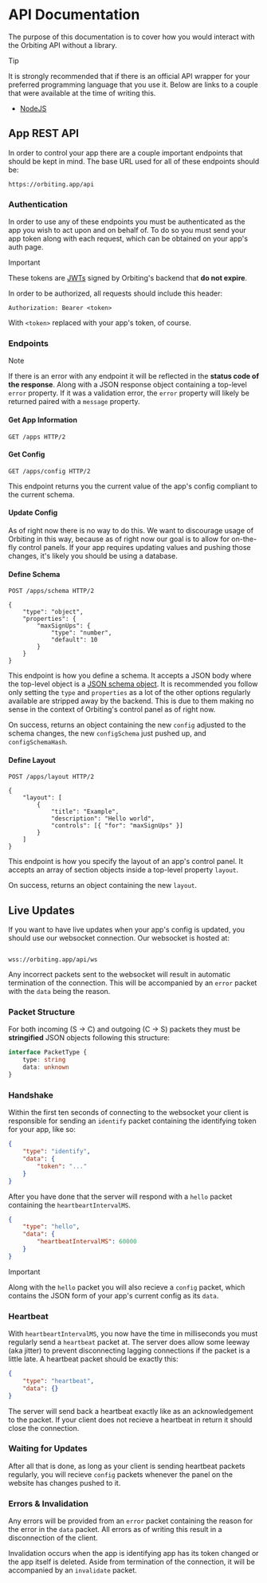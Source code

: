 # API Documentation

The purpose of this documentation is to cover how you would interact with the Orbiting API without a library.

> [!TIP]
> It is strongly recommended that if there is an official API wrapper for your preferred programming language that you use it. Below are links to a couple that were available at the time of writing this.
>
> -   [NodeJS](https://npmjs.com/package/orbiting)

## App REST API

In order to control your app there are a couple important endpoints that should be kept in mind. The base URL used for all of these endpoints should be:

```
https://orbiting.app/api
```

### Authentication

In order to use any of these endpoints you must be authenticated as the app you wish to act upon and on behalf of. To do so you must send your app token along with each request, which can be obtained on your app's auth page.

> [!IMPORTANT]
> These tokens are [JWTs](https://jwt.io/) signed by Orbiting's backend that **do not expire**.

In order to be authorized, all requests should include this header:

```http
Authorization: Bearer <token>
```

With `<token>` replaced with your app's token, of course.

### Endpoints

> [!NOTE]
> If there is an error with any endpoint it will be reflected in the **status code of the response**. Along with a JSON response object containing a top-level `error` property. If it was a validation error, the `error` property will likely be returned paired with a `message` property.

#### Get App Information

```http
GET /apps HTTP/2
```

#### Get Config

```http
GET /apps/config HTTP/2
```

This endpoint returns you the current value of the app's config compliant to the current schema.

#### Update Config

As of right now there is no way to do this. We want to discourage usage of Orbiting in this way, because as of right now our goal is to allow for on-the-fly control panels. If your app requires updating values and pushing those changes, it's likely you should be using a database.

#### Define Schema

```http
POST /apps/schema HTTP/2

{
    "type": "object",
    "properties": {
        "maxSignUps": {
            "type": "number",
            "default": 10
        }
    }
}
```

This endpoint is how you define a schema. It accepts a JSON body where the top-level object is a [JSON schema object](https://json-schema.org/understanding-json-schema/reference/object). It is recommended you follow only setting the `type` and `properties` as a lot of the other options regularly available are stripped away by the backend. This is due to them making no sense in the context of Orbiting's control panel as of right now.

On success, returns an object containing the new `config` adjusted to the schema changes, the new `configSchema` just pushed up, and `configSchemaHash`.

#### Define Layout

```http
POST /apps/layout HTTP/2

{
    "layout": [
        {
            "title": "Example",
            "description": "Hello world",
            "controls": [{ "for": "maxSignUps" }]
        }
    ]
}
```

This endpoint is how you specify the layout of an app's control panel. It accepts an array of section objects inside a top-level property `layout`.

On success, returns an object containing the new `layout`.

## Live Updates

If you want to have live updates when your app's config is updated, you should use our websocket connection. Our websocket is hosted at:

```

wss://orbiting.app/api/ws

```

Any incorrect packets sent to the websocket will result in automatic termination of the connection. This will be accompanied by an `error` packet with the `data` being the reason.

### Packet Structure

For both incoming (S -> C) and outgoing (C -> S) packets they must be **stringified** JSON objects following this structure:

```ts
interface PacketType {
    type: string
    data: unknown
}
```

### Handshake

Within the first ten seconds of connecting to the websocket your client is responsible for sending an `identify` packet containing the identifying token for your app, like so:

```json
{
    "type": "identify",
    "data": {
        "token": "..."
    }
}
```

After you have done that the server will respond with a `hello` packet containing the `heartbeartIntervalMS`.

```json
{
    "type": "hello",
    "data": {
        "heartbeatIntervalMS": 60000
    }
}
```

> [!IMPORTANT]
> Along with the `hello` packet you will also recieve a `config` packet, which contains the JSON form of your app's current config as its `data`.

### Heartbeat

With `heartbeartIntervalMS`, you now have the time in milliseconds you must regularly send a `heartbeat` packet at. The server does allow some leeway (aka jitter) to prevent disconnecting lagging connections if the packet is a little late. A heartbeat packet should be exactly this:

```json
{
    "type": "heartbeat",
    "data": {}
}
```

The server will send back a heartbeat exactly like as an acknowledgement to the packet. If your client does not recieve a heartbeat in return it should close the connection.

### Waiting for Updates

After all that is done, as long as your client is sending heartbeat packets regularly, you will recieve `config` packets whenever the panel on the website has changes pushed to it.

### Errors & Invalidation

Any errors will be provided from an `error` packet containing the reason for the error in the `data` packet. All errors as of writing this result in a disconnection of the client.

Invalidation occurs when the app is identifying app has its token changed or the app itself is deleted. Aside from termination of the connection, it will be accompanied by an `invalidate` packet.
